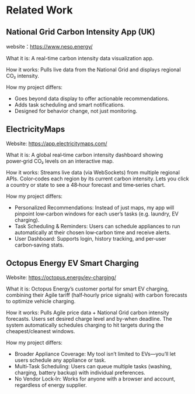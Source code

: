 # Related Work

## National Grid Carbon Intensity App (UK)

website：https://www.neso.energy/

What it is: A real-time carbon intensity data visualization app.

How it works: Pulls live data from the National Grid and displays regional CO₂ intensity.

How my project differs:
- Goes beyond data display to offer actionable recommendations.
- Adds task scheduling and smart notifications.
- Designed for behavior change, not just monitoring.


## ElectricityMaps

Website: https://app.electricitymaps.com/

What it is: A global real‑time carbon intensity dashboard showing power‑grid CO₂ levels on an interactive map.

How it works: Streams live data (via WebSockets) from multiple regional APIs. Color‑codes each region by its current carbon intensity. Lets you click a country or state to see a 48‑hour forecast and time‑series chart.

How my project differs:
- Personalized Recommendations: Instead of just maps, my app will pinpoint low‑carbon windows for each user’s tasks (e.g. laundry, EV charging).
- Task Scheduling & Reminders: Users can schedule appliances to run automatically at their chosen low‑carbon time and receive alerts.
- User Dashboard: Supports login, history tracking, and per‑user carbon‑saving stats.

## Octopus Energy EV Smart Charging

Website: https://octopus.energy/ev-charging/

What it is: Octopus Energy’s customer portal for smart EV charging, combining their Agile tariff (half‑hourly price signals) with carbon forecasts to optimize vehicle charging.

How it works: Pulls Agile price data + National Grid carbon intensity forecasts. Users set desired charge level and by-when deadline. The system automatically schedules charging to hit targets during the cheapest/cleanest windows.

How my project differs:
- Broader Appliance Coverage: My tool isn’t limited to EVs—you’ll let users schedule any appliance or task.
- Multi‑Task Scheduling: Users can queue multiple tasks (washing, charging, battery backup) with individual preferences.
- No Vendor Lock‑In: Works for anyone with a browser and account, regardless of energy supplier.


